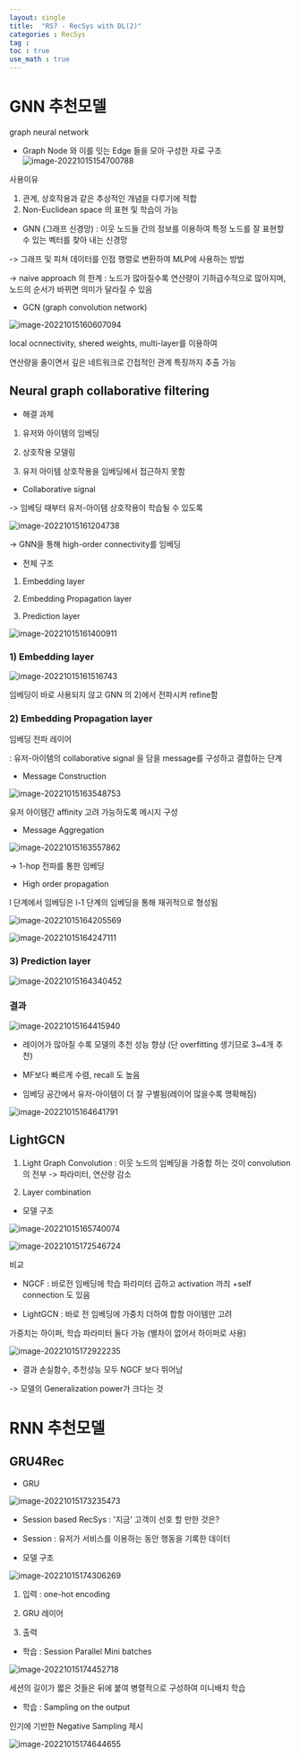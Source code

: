 ```yaml
---
layout: single
title:  "RS7 - RecSys with DL(2)"
categories : RecSys
tag : 
toc : true
use_math : true
---
```


# GNN 추천모델
graph neural network


+ Graph
Node 와 이를 잇는 Edge 들을 모아 구성한 자료 구조
![image-20221015154700788](/images/2022-10-15-RecSys7/image-20221015154700788.png)

사용이유
1) 관계, 상호작용과 같은 추상적인 개념을 다루기에 적합
2) Non-Euclidean space 의 표현 및 학습이 가능

+ GNN (그래프 신경망)
: 이웃 노드들 간의 정보를 이용하여 특정 노드를 잘 표현할 수 있는 벡터를 찾아 내는 신경망

-> 그래프 및 피쳐 데이터를 인접 행렬로 변환하여 MLP에 사용하는 방법

-> naive approach 의 한계 : 노드가 많아질수록 연산량이 기하급수적으로 많아지며, 노드의 순서가 바뀌면 의미가 달라질 수 있음

+ GCN (graph convolution network)

![image-20221015160607094](/images/2022-10-15-RecSys7/image-20221015160607094.png)

local ocnnectivity, shered weights, multi-layer를 이용하여 

연산량을 줄이면서 깊은 네트워크로 간접적인 관계 특징까지 추출 가능


## Neural graph collaborative filtering

+ 해결 과제

1) 유저와 아이템의 임베딩

2) 상호작용 모델링

3) 유저 아이템 상호작용을 임베딩에서 접근하지 못함

+ Collaborative signal

-> 임베딩 때부터 유저-아이템 상호작용이 학습될 수 있도록 

![image-20221015161204738](/images/2022-10-15-RecSys7/image-20221015161204738.png)

-> GNN을 통해  high-order connectivity를 임베딩


+ 전체 구조

1) Embedding layer

2) Embedding Propagation layer

3) Prediction layer

![image-20221015161400911](/images/2022-10-15-RecSys7/image-20221015161400911.png)

### 1) Embedding layer

![image-20221015161516743](/images/2022-10-15-RecSys7/image-20221015161516743.png)

임베딩이 바로 사용되지 않고 GNN 의 2)에서 전파시켜 refine함

### 2) Embedding Propagation layer
임베딩 전파 레이어

: 유저-아이템의 collaborative signal 을 담을 message를 구성하고 결합하는 단계

+ Message Construction

![image-20221015163548753](/images/2022-10-15-RecSys7/image-20221015163548753.png)

유저 아이템간 affinity 고려 가능하도록 메시지 구성

+ Message Aggregation

![image-20221015163557862](/images/2022-10-15-RecSys7/image-20221015163557862.png)

-> 1-hop 전파를 통한 임베딩

+ High order propagation

l 단계에서 임베딩은 l-1 단계의 임베딩을 통해 재귀적으로 형성됨

![image-20221015164205569](/images/2022-10-15-RecSys7/image-20221015164205569.png)

![image-20221015164247111](/images/2022-10-15-RecSys7/image-20221015164247111.png)


### 3) Prediction layer

![image-20221015164340452](/images/2022-10-15-RecSys7/image-20221015164340452.png)

### 결과

![image-20221015164415940](/images/2022-10-15-RecSys7/image-20221015164415940.png)

+ 레이어가 많아질 수록 모델의 추천 성능 향상 
(단 overfitting 생기므로 3~4개 추천)

+ MF보다 빠르게 수렴, recall 도 높음
+ 임베딩 공간에서 유저-아이템이 더 잘 구별됨(레이어 많을수록 명확해짐)

![image-20221015164641791](/images/2022-10-15-RecSys7/image-20221015164641791.png)


## LightGCN
1) Light Graph Convolution
 : 이웃 노드의 임베딩을 가중합 하는 것이 convolution의 전부 -> 파라미터, 연산량 감소

2) Layer combination

+ 모델 구조

![image-20221015165740074](/images/2022-10-15-RecSys7/image-20221015165740074.png)

![image-20221015172546724](/images/2022-10-15-RecSys7/image-20221015172546724.png)

비교
+ NGCF : 바로전 임베딩에 학습 파라미터 곱하고 activation 까즤
+self connection 도 있음

+ LightGCN : 바로 전 임베딩에 가중치 더하여 합함
아이템만 고려

가중치는 하이퍼, 학습 파라미터 둘다 가능 (별차이 없어서 하이퍼로 사용)

![image-20221015172922235](/images/2022-10-15-RecSys7/image-20221015172922235.png)

+ 결과
손실함수, 추천성능 모두 NGCF 보다 뛰어남

-> 모델의 Generalization power가 크다는 것



# RNN 추천모델

## GRU4Rec
+ GRU

![image-20221015173235473](/images/2022-10-15-RecSys7/image-20221015173235473.png)

+ Session based RecSys
: '지금' 고객이 선호 할 만한 것은?

+ Session : 유저가 서비스를 이용하는 동안 행동을 기록한 데이터


+ 모델 구조

![image-20221015174306269](/images/2022-10-15-RecSys7/image-20221015174306269.png)

1) 입력 : one-hot encoding 

2) GRU 레이어 

3) 출력 

+ 학습 : Session Parallel Mini batches

![image-20221015174452718](/images/2022-10-15-RecSys7/image-20221015174452718.png)

세션의 길이가 짧은 것들은 뒤에 붙여 병렬적으로 구성하여 미니배치 학습

+ 학습 : Sampling on the output

인기에 기반한 Negative Sampling 제시

![image-20221015174644655](/images/2022-10-15-RecSys7/image-20221015174644655.png)

